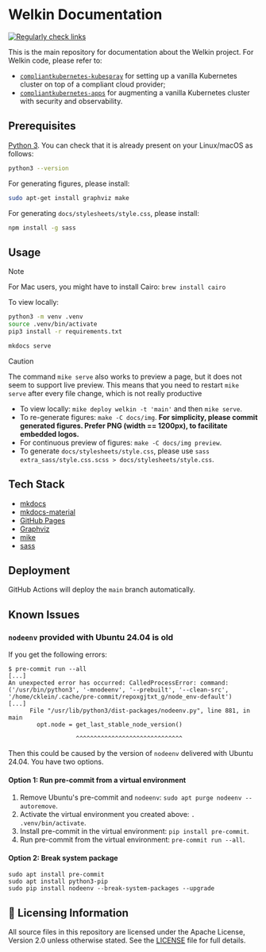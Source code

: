 # Welkin Documentation

[![Regularly check links](https://github.com/elastisys/welkin/actions/workflows/checklinks.yml/badge.svg)](https://github.com/elastisys/welkin/actions/workflows/checklinks.yml)

This is the main repository for documentation about the Welkin project. For Welkin code, please refer to:

- [`compliantkubernetes-kubespray`](https://github.com/elastisys/compliantkubernetes-kubespray) for setting up a vanilla Kubernetes cluster on top of a compliant cloud provider;
- [`compliantkubernetes-apps`](https://github.com/elastisys/compliantkubernetes-apps) for augmenting a vanilla Kubernetes cluster with security and observability.

## Prerequisites

[Python 3](https://www.python.org/). You can check that it is already present on your Linux/macOS as follows:

```sh
python3 --version
```

For generating figures, please install:

```sh
sudo apt-get install graphviz make
```

For generating `docs/stylesheets/style.css`, please install:

```sh
npm install -g sass
```

## Usage

> [!NOTE]
> For Mac users, you might have to install Cairo: `brew install cairo`

To view locally:

```sh
python3 -m venv .venv
source .venv/bin/activate
pip3 install -r requirements.txt

mkdocs serve
```

> [!CAUTION]
> The command `mike serve` also works to preview a page, but it does not seem to support live preview.
> This means that you need to restart `mike serve` after every file change, which is not really productive

- To view locally: `mike deploy welkin -t 'main'` and then `mike serve`.
- To re-generate figures: `make -C docs/img`. **For simplicity, please commit generated figures. Prefer PNG (width == 1200px), to facilitate embedded logos.**
- For continuous preview of figures: `make -C docs/img preview`.
- To generate `docs/stylesheets/style.css`, please use `sass extra_sass/style.css.scss > docs/stylesheets/style.css`.

## Tech Stack

- [mkdocs](https://www.mkdocs.org/)
- [mkdocs-material](https://squidfunk.github.io/mkdocs-material/)
- [GitHub Pages](https://pages.github.com/)
- [Graphviz](https://graphviz.org/)
- [mike](https://github.com/jimporter/mike)
- [sass](https://www.npmjs.com/package/sass)

## Deployment

GitHub Actions will deploy the `main` branch automatically.

## Known Issues

### `nodeenv` provided with Ubuntu 24.04 is old

If you get the following errors:

```console
$ pre-commit run --all
[...]
An unexpected error has occurred: CalledProcessError: command: ('/usr/bin/python3', '-mnodeenv', '--prebuilt', '--clean-src', '/home/cklein/.cache/pre-commit/repoxgjtxt_g/node_env-default')
[...]
      File "/usr/lib/python3/dist-packages/nodeenv.py", line 881, in main
        opt.node = get_last_stable_node_version()

                   ^^^^^^^^^^^^^^^^^^^^^^^^^^^^^^
```

Then this could be caused by the version of `nodeenv` delivered with Ubuntu 24.04.
You have two options.

#### Option 1: Run pre-commit from a virtual environment

1. Remove Ubuntu's pre-commit and `nodeenv`: `sudo apt purge nodeenv --autoremove`.
1. Activate the virtual environment you created above: `. .venv/bin/activate`.
1. Install pre-commit in the virtual environment: `pip install pre-commit`.
1. Run pre-commit from the virtual environment: `pre-commit run --all`.

#### Option 2: Break system package

```shell
sudo apt install pre-commit
sudo apt install python3-pip
sudo pip install nodeenv --break-system-packages --upgrade
```

## 📜 Licensing Information

All source files in this repository are licensed under the Apache License, Version 2.0 unless otherwise stated.
See the [LICENSE](LICENSE.md) file for full details.
